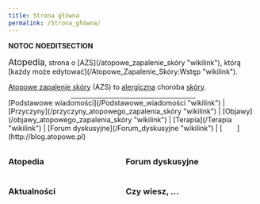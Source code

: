 ```yaml
---
title: Strona główna
permalink: /Strona_główna/
---
```


__NOTOC__ __NOEDITSECTION__

<div class="header1" style="margin-bottom:10px;">
<span style="font-size: 1.25em;"> Atopedia</span>, strona o [AZS](/atopowe_zapalenie_skóry "wikilink"), którą [każdy może edytować](/Atopowe_Zapalenie_Skóry:Wstęp "wikilink").

[Atopowe zapalenie skóry](/Atopowe_zapalenie_skóry "wikilink") (AZS) to [alergiczna](/alergia "wikilink") choroba [skóry](/skóra "wikilink").

<hr style="width:50%; color:#70a0f5; margin:auto;" />
[Podstawowe wiadomości](/Podstawowe_wiadomości "wikilink") | [Przyczyny](/przyczyny_atopowego_zapalenia_skóry "wikilink") | [Objawy](/objawy_atopowego_zapalenia_skóry "wikilink") | [Terapia](/Terapia "wikilink") | [Forum dyskusyjne](/Forum_dyskusyjne "wikilink") | [<span style="color:white; text-decoration: underline; ">Blog</span>](http://blog.atopowe.pl)

</div>
<div class="header2" style="float:left; width:47%;">
<div>
</div>
<h3>
Atopedia

</h3>
<div style="margin: 3px;">

</div>
</div>
<div class="header2" style="float:left; width:47%;">
<div>
</div>
<h3>
Forum dyskusyjne

</h3>
<div style="margin: 3px;">
</div>
</div>
<div style="clear:both">
</div>
<div class="header2" style="float:left; width: 47%;">
<div>
</div>
<h3>
Aktualności

</h3>
<div style="margin: 3px;">
</div>
</div>
<div class="header2" style="float:left; width: 47%;">
<div>
</div>
<h3>
Czy wiesz, ...

</h3>
<div style="margin: 3px;">
</div>
</div>
